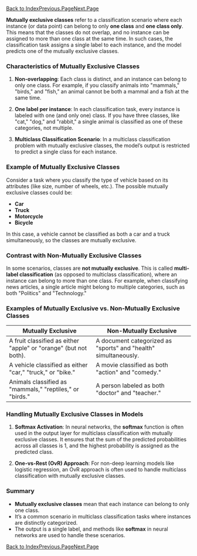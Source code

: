 [Back to Index](./index.md)[Previous.Page](./Page-3_MultiClassClassification.md)[Next.Page](./Page-5_Cost-Functions-Gradient-Descent.md)


**Mutually exclusive classes** refer to a classification scenario where each instance (or data point) can belong to only **one class** and **one class only**. This means that the classes do not overlap, and no instance can be assigned to more than one class at the same time. In such cases, the classification task assigns a single label to each instance, and the model predicts one of the mutually exclusive classes.

### Characteristics of Mutually Exclusive Classes
1. **Non-overlapping**: Each class is distinct, and an instance can belong to only one class. For example, if you classify animals into "mammals," "birds," and "fish," an animal cannot be both a mammal and a fish at the same time.
   
2. **One label per instance**: In each classification task, every instance is labeled with one (and only one) class. If you have three classes, like "cat," "dog," and "rabbit," a single animal is classified as one of these categories, not multiple.

3. **Multiclass Classification Scenario**: In a multiclass classification problem with mutually exclusive classes, the model’s output is restricted to predict a single class for each instance.

### Example of Mutually Exclusive Classes
Consider a task where you classify the type of vehicle based on its attributes (like size, number of wheels, etc.). The possible mutually exclusive classes could be:

- **Car**
- **Truck**
- **Motorcycle**
- **Bicycle**

In this case, a vehicle cannot be classified as both a car and a truck simultaneously, so the classes are mutually exclusive.

### Contrast with Non-Mutually Exclusive Classes
In some scenarios, classes are **not mutually exclusive**. This is called **multi-label classification** (as opposed to multiclass classification), where an instance can belong to more than one class. For example, when classifying news articles, a single article might belong to multiple categories, such as both "Politics" and "Technology."

### Examples of Mutually Exclusive vs. Non-Mutually Exclusive Classes

| **Mutually Exclusive**                     | **Non-Mutually Exclusive**          |
|--------------------------------------------|-------------------------------------|
| A fruit classified as either "apple" or "orange" (but not both). | A document categorized as "sports" and "health" simultaneously. |
| A vehicle classified as either "car," "truck," or "bike."        | A movie classified as both "action" and "comedy."               |
| Animals classified as "mammals," "reptiles," or "birds."        | A person labeled as both "doctor" and "teacher."                |

### Handling Mutually Exclusive Classes in Models
1. **Softmax Activation**: In neural networks, the **softmax** function is often used in the output layer for multiclass classification with mutually exclusive classes. It ensures that the sum of the predicted probabilities across all classes is 1, and the highest probability is assigned as the predicted class.

2. **One-vs-Rest (OvR) Approach**: For non-deep learning models like logistic regression, an OvR approach is often used to handle multiclass classification with mutually exclusive classes.

### Summary
- **Mutually exclusive classes** mean that each instance can belong to only one class.
- It’s a common scenario in multiclass classification tasks where instances are distinctly categorized.
- The output is a single label, and methods like **softmax** in neural networks are used to handle these scenarios.

[Back to Index](./index.md)[Previous.Page](./Page-3_MultiClassClassification.md)[Next.Page](./Page-5_Cost-Functions-Gradient-Descent.md)
